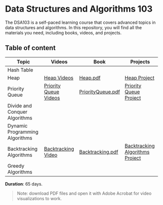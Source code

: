 # Data Structures and Algorithms 103
The DSA103 is a self-paced learning course that covers advanced topics in data structures and algorithms. In this repository, you will find all the materials you need, including books, videos, and projects.



## Table of content 

| Topic | Videos | Book | Projects | 
|-------|--------|------|----------|
| Hash Table | | | |
| Heap | [Heap Videos](https://vimeo.com/user/228743756/folder/24965198)| [Heap.pdf](https://github.com/SAFCSP-Team/DSA103/blob/main/content/02.Heap.pdf)| [Heap Project](https://github.com/SAFCSP-Team/heap-project)| 
| Priority Queue | [Priority Queue Videos](https://vimeo.com/user/228743756/folder/24965207)|[PriorityQueue.pdf](https://github.com/SAFCSP-Team/DSA103/blob/main/content/03.PriorityQueue.pdf) |[Priority Queue Project](https://github.com/SAFCSP-Team/priority-queue-project)| 
| Divide and Conquer Algorithms | | | |
| Dynamic Programming Algorithms| | | |
| Backtracking Algorithms| [Backtracking Video](https://vimeo.com/1081832495)|[Backtracking.pdf](https://github.com/SAFCSP-Team/DSA103/blob/main/content/06.Backtracking.pdf)|[Backtracking Algorithms Project](https://github.com/SAFCSP-Team/backtracking-algorithms-project)|
| Greedy Algorithms| | | |

**Duration**: 65 days.

> Note: download PDF files and open it with Adobe Acrobat for video visualizations to work.




